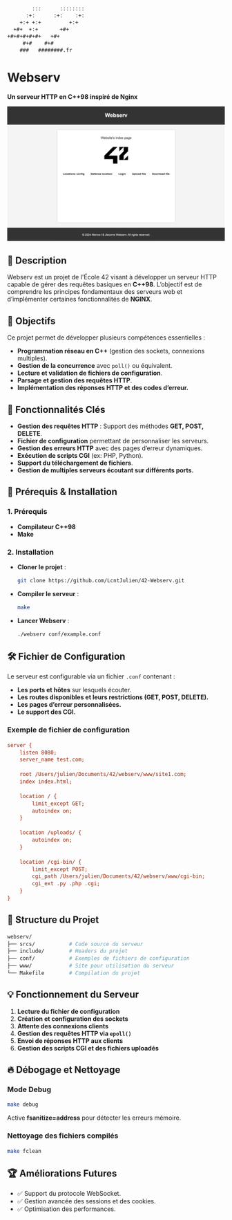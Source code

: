 ```text
        :::      ::::::::
      :+:      :+:    :+:
    +:+ +:+         +:+
  +#+  +:+       +#+
+#+#+#+#+#+   +#+
     #+#    #+#
    ###   ########.fr
```

# Webserv

**Un serveur HTTP en C++98 inspiré de Nginx**

![Aperçu du jeu](webserv-exemple-map1.png)

## 📝 Description

Webserv est un projet de l'École 42 visant à développer un serveur HTTP capable de gérer des requêtes basiques en **C++98**. 
L’objectif est de comprendre les principes fondamentaux des serveurs web et d’implémenter certaines fonctionnalités de **NGINX**.

## 🎯 Objectifs

Ce projet permet de développer plusieurs compétences essentielles :
- **Programmation réseau en C++** (gestion des sockets, connexions multiples).
- **Gestion de la concurrence** avec `poll()` ou équivalent.
- **Lecture et validation de fichiers de configuration**.
- **Parsage et gestion des requêtes HTTP**.
- **Implémentation des réponses HTTP et des codes d’erreur.**

## 🚀 Fonctionnalités Clés

- **Gestion des requêtes HTTP** : Support des méthodes **GET, POST, DELETE**.
- **Fichier de configuration** permettant de personnaliser les serveurs.
- **Gestion des erreurs HTTP** avec des pages d’erreur dynamiques.
- **Exécution de scripts CGI** (ex: PHP, Python).
- **Support du téléchargement de fichiers**.
- **Gestion de multiples serveurs écoutant sur différents ports.**

## 🔧 Prérequis & Installation

### **1. Prérequis**
- **Compilateur C++98**
- **Make**

### **2. Installation**
- **Cloner le projet** :
  ```bash
  git clone https://github.com/LcntJulien/42-Webserv.git
  ```
- **Compiler le serveur** :
  ```bash
  make
  ```
- **Lancer Webserv** :
  ```bash
  ./webserv conf/example.conf
  ```

## 🛠 Fichier de Configuration

Le serveur est configurable via un fichier `.conf` contenant :
- **Les ports et hôtes** sur lesquels écouter.
- **Les routes disponibles et leurs restrictions (GET, POST, DELETE).**
- **Les pages d’erreur personnalisées.**
- **Le support des CGI.**

### **Exemple de fichier de configuration**
```ini
server {
    listen 8080;
    server_name test.com;

    root /Users/julien/Documents/42/webserv/www/site1.com;
    index index.html;

    location / {
        limit_except GET;
        autoindex on;
    }

    location /uploads/ {
        autoindex on;
    }

    location /cgi-bin/ {
        limit_except POST;
        cgi_path /Users/julien/Documents/42/webserv/www/cgi-bin;
        cgi_ext .py .php .cgi;
    }
}
```

## 📂 Structure du Projet

```sh
webserv/
├── srcs/           # Code source du serveur
├── include/        # Headers du projet
├── conf/           # Exemples de fichiers de configuration
├── www/            # Site pour utilisation du serveur
└── Makefile        # Compilation du projet
```

## 💡 Fonctionnement du Serveur

1. **Lecture du fichier de configuration**
2. **Création et configuration des sockets**
3. **Attente des connexions clients**
4. **Gestion des requêtes HTTP via `epoll()`**
5. **Envoi de réponses HTTP aux clients**
6. **Gestion des scripts CGI et des fichiers uploadés**

## 🔥 Débogage et Nettoyage

### **Mode Debug**
```bash
make debug
```
Active **fsanitize=address** pour détecter les erreurs mémoire.

### **Nettoyage des fichiers compilés**
```bash
make fclean
```

## 🏆 Améliorations Futures

- ✅ Support du protocole WebSocket.
- ✅ Gestion avancée des sessions et des cookies.
- ✅ Optimisation des performances.